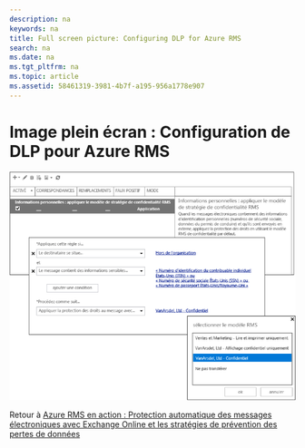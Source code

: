 ```yaml
---
description: na
keywords: na
title: Full screen picture: Configuring DLP for Azure RMS
search: na
ms.date: na
ms.tgt_pltfrm: na
ms.topic: article
ms.assetid: 58461319-3981-4b7f-a195-956a1778e907
---
```

# Image plein &#233;cran&#160;: Configuration de DLP pour Azure RMS
![](../Image/AzRMS_DLPExample.png)

Retour à [Azure RMS en action : Protection automatique des messages électroniques avec Exchange Online et les stratégies de prévention des pertes de données](http://technet.microsoft.com/library/jj585026.aspx)

